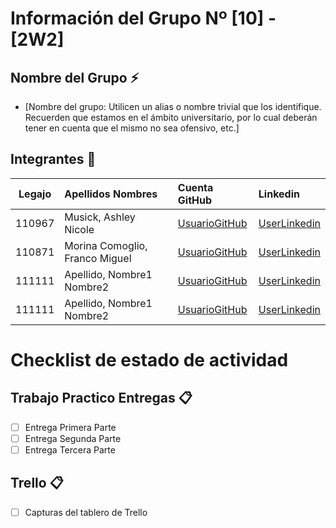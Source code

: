 # Información del Grupo Nº [10] - [2W2]


## Nombre del Grupo :zap:

* [Nombre del grupo: Utilicen un alias o nombre trivial que los identifique. Recuerden que estamos en el ámbito universitario, por lo cual deberán tener en cuenta que el mismo no sea ofensivo, etc.]


## Integrantes :busts_in_silhouette:

| Legajo| Apellidos Nombres  | Cuenta GitHub | Linkedin
| :------: | :-------- | :-------- | :-------- |
| 110967 | Musick, Ashley Nicole |[UsuarioGitHub](https://github.com/AshMuUTN)|[UserLinkedin](https://www.linkedin.com/in/ashleynicolemusick/)|
| 110871 | Morina Comoglio, Franco Miguel |[UsuarioGitHub](https://github.com/Francomorina92)|[UserLinkedin](https://www.linkedin.com/in/franco-miguel-morina-comoglio-8a364565/)|
| 111111 | Apellido, Nombre1 Nombre2 |[UsuarioGitHub](https://github.com/xxxx)|[UserLinkedin](https://ar.linkedin.com/)|
| 111111 | Apellido, Nombre1 Nombre2 |[UsuarioGitHub](https://github.com/xxxx)|[UserLinkedin](https://ar.linkedin.com/)|


# Checklist de estado de actividad

## Trabajo Practico Entregas :clipboard:
- [ ] Entrega Primera Parte
- [ ] Entrega Segunda Parte
- [ ] Entrega Tercera Parte

## Trello :clipboard:
- [ ] Capturas del tablero de Trello

